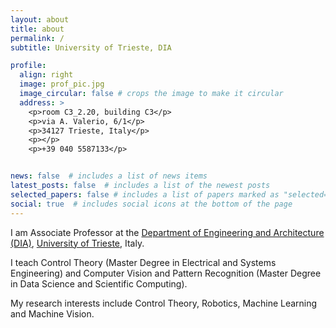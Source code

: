 ```yaml
---
layout: about
title: about
permalink: /
subtitle: University of Trieste, DIA

profile:
  align: right
  image: prof_pic.jpg
  image_circular: false # crops the image to make it circular
  address: >
    <p>room C3_2.20, building C3</p>
    <p>via A. Valerio, 6/1</p>
    <p>34127 Trieste, Italy</p>
    <p></p>
    <p>+39 040 5587133</p>


news: false  # includes a list of news items
latest_posts: false  # includes a list of the newest posts
selected_papers: false # includes a list of papers marked as "selected={true}"
social: true  # includes social icons at the bottom of the page
---
```


  	
I am Associate Professor at the [Department of Engineering and Architecture (DIA)](https://dia.units.it/), [University of Trieste](https://www.units.it/), Italy.
 
I teach Control Theory (Master Degree in Electrical and Systems Engineering) and Computer Vision and Pattern Recognition (Master Degree in Data Science and Scientific Computing).
 
My research interests include Control Theory, Robotics, Machine Learning and Machine Vision.
